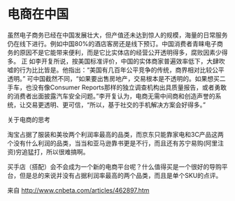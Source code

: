 # 电商在中国

<!--
ID: 2ad6e4e0-8e5e-4849-906b-ea9ddb17bfa2
Status: publish
Date: 2017-05-30T12:58:00
Modified: 2020-05-16T12:01:56
wp_id: 366
-->

虽然电子商务已经在中国发展壮大，但产值还未达到惊人的规模，海量的日常服务仍在线下进行。例如中国80%的酒店客房还是线下预订。中国消费者青睐电子商务的原因不是它能带来便利，而是它比实体店的经营公开透明得多，腐败因素少得多。
正 如李开复所说，按美国标准评价，中国的实体商家普遍效率低下，大肆吹嘘的行为比比皆是。他指出：“美国有几百年公平竞争的传统，商界相对比较公平透明。” 可中国截然不同，“如果要出售房地产，交易根本是不透明的。如果想买二手车，也没有像Consumer Reports那样的独立调查机构出具质量报告，或者勇敢的消费者出面披露汽车安全问题。”李开复认为，电商无需中间商和创造声誉的系统，让交易更透明、更可信，“所以，基于社交的手机解决方案会好得多。”


关于电商的思考

淘宝占据了服装和美妆两个利润率最高的品类，而京东只能靠家电和3C产品这两个没有什么利润的品类，当当和亚马逊靠书更是不行，而且还有苏宁易购(阿里注资)穷追猛打，所以很难搞啊。

买手店（搭配）会不会成为一个新的电商平台呢？什么值得买是一个很好的导购平台，但是总的来说并没有占据利润率最高的两个品类，而且是单个SKU的点评。

来自 <http://www.cnbeta.com/articles/462897.htm>